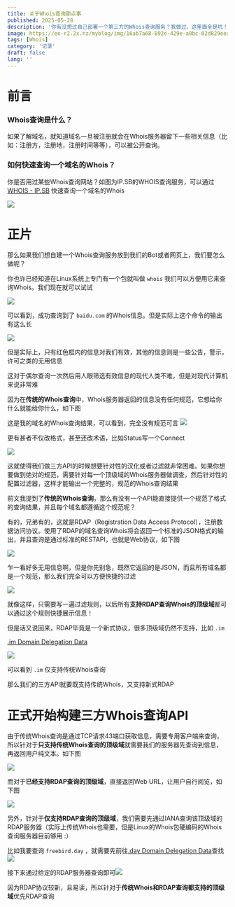 ```yaml
---
title: 关于Whois查询那点事
published: 2025-05-28
description: '你有没想过自己部署一个第三方的Whois查询服务？我做过，这里面全是坑！'
image: https://eo-r2.2x.nz/myblog/img/16ab7a68-892e-429e-a0bc-02d829eead82.webp
tags: [Whois]
category: '记录'
draft: false 
lang: ''
---
```


# 前言

### Whois查询是什么？

如果了解域名，就知道域名一旦被注册就会在Whois服务器留下一些相关信息（比如：注册方，注册地，注册时间等等），可以被公开查询。

### 如何快速查询一个域名的Whois？

你是否用过某些Whois查询网站？如图为IP.SB的WHOIS查询服务，可以通过 [WHOIS - IP.SB](https://ip.sb/whois) 快速查询一个域名的Whois

![](https://eo-r2.2x.nz/myblog/img/578a2c58-5ad4-452a-be8b-a186a64fa058.webp)

# 正片

那么如果我们想自建一个Whois查询服务放到我们的Bot或者网页上，我们要怎么做呢？

你也许已经知道在Linux系统上专门有一个包就叫做 `whois` 我们可以方便用它来查询Whois。我们现在就可以试试

![](https://eo-r2.2x.nz/myblog/img/d198a5cf-37e0-410e-9f9b-df736725eb7b.webp)

可以看到，成功查询到了 `baidu.com` 的Whois信息。但是实际上这个命令的输出有这么长

![](https://eo-r2.2x.nz/myblog/img/3efb10bd-042a-4a22-82c9-e947d591e10d.webp)

但是实际上，只有红色框内的信息对我们有效，其他的信息则是一些公告，警示，许可之类的无用信息

这对于偶尔查询一次然后用人眼筛选有效信息的现代人类不难，但是对现代计算机来说非常难

因为在**传统的Whois查询**中，Whois服务器返回的信息没有任何规范，它想给你什么就能给你什么，如下图

这是我的域名的Whois查询结果，可以看到，完全没有规范可言
![](https://eo-r2.2x.nz/myblog/img/981f3e74-4e18-47e9-8e05-05ffca461e3c.webp)

更有甚者不仅改格式，甚至还改术语，比如Status写一个Connect

![](https://eo-r2.2x.nz/myblog/img/29f6f17b-a885-406d-ad70-45e3aacc95d9.webp)

这就使得我们做三方API的时候想要针对性的汉化或者过滤就非常困难。如果你想要做到绝对的规范，需要针对每一个顶级域的Whois服务器做调查，然后针对性的配置过滤器，这样才能输出一个完整的，规范的Whois查询结果

前文我提到了**传统的Whois查询**，那么有没有一个API能直接提供一个规范了格式的查询结果，并且每个域名都遵循这个规范呢？

有的，兄弟有的，这就是RDAP（Registration Data Access Protocol），注册数据访问协议。使用了RDAP的域名查询Whois将会返回一个标准的JSON格式的输出，并且查询是通过标准的RESTAPI，也就是Web协议，如下图

![](https://eo-r2.2x.nz/myblog/img/7d92115f-f897-427a-b0a6-46d386019443.webp)

乍一看好多无用信息啊，但是你先别急，既然它返回的是JSON，而且所有域名都是一个规范，那么我们完全可以方便快捷的过滤

![](https://eo-r2.2x.nz/myblog/img/96760408-d94e-4ddb-854f-8e817a01fd8d.webp)

就像这样，只需要写一遍过滤规则，以后所有**支持RDAP查询Whois的顶级域**都可以通过这个规则快捷展示信息！

但是话又说回来，RDAP毕竟是一个新式协议，很多顶级域仍然不支持，比如 `.im`

[.im Domain Delegation Data](https://www.iana.org/domains/root/db/im.html)

![](https://eo-r2.2x.nz/myblog/img/efa46528-43b5-45fb-88e6-5401dfade480.webp)

可以看到 `.im` 仅支持传统Whois查询

那么我们的三方API就要既支持传统Whois，又支持新式RDAP

# 正式开始构建三方Whois查询API

由于传统Whois查询是通过TCP请求43端口获取信息，需要专用客户端来查询，所以针对于**只支持传统Whois查询的顶级域**就需要我们的服务器先查询到信息，再返回用户纯文本。如下图

![](https://eo-r2.2x.nz/myblog/img/16ab7a68-892e-429e-a0bc-02d829eead82.webp)

而对于**已经支持RDAP查询的顶级域**，直接返回Web URL，让用户自行阅览，如下图

![](https://eo-r2.2x.nz/myblog/img/9b4916ef-d096-4954-a87c-abfc88c77d00.webp)

另外，针对于**仅支持RDAP查询的顶级域**，我们需要先通过IANA查询该顶级域的RDAP服务器（实际上传统Whois也需要，但是Linux的Whois包硬编码的Whois查询服务器目前够用 :）

比如我要查询 `freebird.day` ，就需要先前往[.day Domain Delegation Data](https://www.iana.org/domains/root/db/day.html)查找![](https://eo-r2.2x.nz/myblog/img/7c7cb4ed-6b1a-4541-b176-ecc5783a3853.webp)

接下来通过给定的RDAP服务器查询即可![](https://eo-r2.2x.nz/myblog/img/3d8df636-39e5-48f7-a6c7-9490f373497e.webp)

因为RDAP协议较新，且易读，所以针对于**传统Whois和RDAP查询都支持的顶级域**优先RDAP查询

